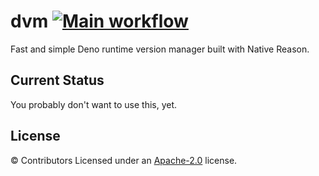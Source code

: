 # dvm [![Main workflow](https://github.com/imbsky/dvm/workflows/Main%20workflow/badge.svg)](https://github.com/imbsky/dvm/actions)

Fast and simple Deno runtime version manager built with Native Reason.

## Current Status

You probably don't want to use this, yet.

## License

&copy; Contributors Licensed under an
[Apache-2.0](https://github.com/imbsky/dvm/blob/master/LICENSE) license.

